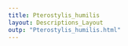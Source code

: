 ```yaml
---
title: Pterostylis_humilis
layout: Descriptions_Layout 
outp: "Pterostylis_humilis.html"
---
```



